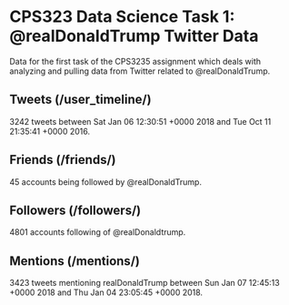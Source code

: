 # CPS323 Data Science Task 1: @realDonaldTrump Twitter Data
Data for the first task of the CPS3235 assignment which deals with analyzing and pulling data from Twitter related to @realDonaldTrump.

## Tweets (/user_timeline/)
3242 tweets between Sat Jan 06 12:30:51 +0000 2018 and Tue Oct 11 21:35:41 +0000 2016.

## Friends (/friends/)
45 accounts being followed by @realDonaldTrump.

## Followers (/followers/)
4801 accounts following of @realDonaldtrump.

## Mentions (/mentions/)
3423 tweets mentioning realDonaldTrump between Sun Jan 07 12:45:13 +0000 2018 and Thu Jan 04 23:05:45 +0000 2018.
